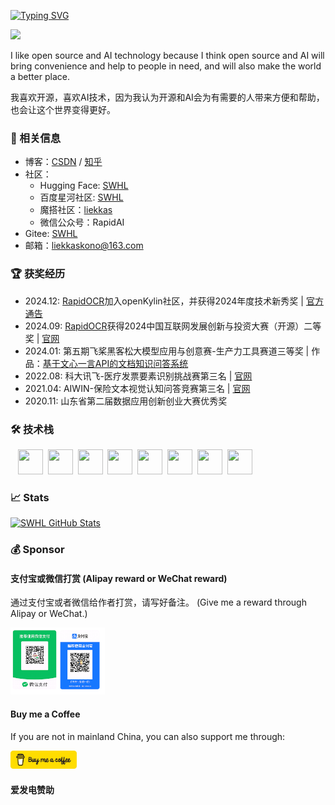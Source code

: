 [![Typing SVG](https://readme-typing-svg.demolab.com?font=&pause=1000&width=435&lines=Hey+there!+I'm+SWHL)](https://git.io/typing-svg)

<p>
    <a href="https://pypi.org/user/SWHL/">
        <img src="https://img.shields.io/badge/PyPi-SWHL-blue?style=flat-square&logo=pypi&logoColor=white">
    </a>
</p>

I like open source and AI technology because I think open source and AI will bring convenience and help to people in need, and will also make the world a better place. 

我喜欢开源，喜欢AI技术，因为我认为开源和AI会为有需要的人带来方便和帮助，也会让这个世界变得更好。

### 📝 相关信息
- 博客：[CSDN](https://blog.csdn.net/shiwanghualuo) / [知乎](https://www.zhihu.com/people/shiwanghualuo)
- 社区：
    - Hugging Face: [SWHL](https://huggingface.co/SWHL)
    - 百度星河社区: [SWHL](https://aistudio.baidu.com/personalcenter/thirdview/57084)
    - 魔搭社区：[liekkas](https://www.modelscope.cn/profile/liekkas)
    - 微信公众号：RapidAI
- Gitee: [SWHL](https://gitee.com/SWHL)
- 邮箱：liekkaskono@163.com

### 🏆 获奖经历
- 2024.12: [RapidOCR](https://github.com/RapidAI/RapidOCR)加入openKylin社区，并获得2024年度技术新秀奖 | [官方通告](https://mp.weixin.qq.com/s/TwWVz19CX0egOlxgUv-OEQ)
- 2024.09: [RapidOCR](https://github.com/RapidAI/RapidOCR)获得2024中国互联网发展创新与投资大赛（开源）二等奖 | [官网](https://bs.bjos.club/hjgg-n183.html#cons)
- 2024.01: 第五期飞桨黑客松大模型应用与创意赛-生产力工具赛道三等奖 | 作品：[基于文心一言API的文档知识问答系统](https://aistudio.baidu.com/application/detail/8138)
- 2022.08: 科大讯飞-医疗发票要素识别挑战赛第三名 | [官网](https://challenge.xfyun.cn/topic/info?type=medical-invoice&option=phb)
- 2021.04: AIWIN-保险文本视觉认知问答竞赛第三名 | [官网](http://ailab.aiwin.org.cn/competitions/49)
- 2020.11: 山东省第二届数据应用创新创业大赛优秀奖

### 🛠 技术栈
&nbsp;&nbsp;
<img height=40 width=40 src="https://cdn.jsdelivr.net/gh/devicons/devicon/icons/python/python-original.svg" />&nbsp;
<img height=40 width=40 src="https://cdn.jsdelivr.net/gh/devicons/devicon/icons/cplusplus/cplusplus-original.svg" />&nbsp;
<img height=40 width=40 src="https://cdn.jsdelivr.net/gh/devicons/devicon/icons/pytorch/pytorch-original.svg" />&nbsp;
<img height=40 width=40 src="https://cdn.jsdelivr.net/gh/devicons/devicon/icons/git/git-original-wordmark.svg" />&nbsp;
<img height=40 width=40 src="https://cdn.jsdelivr.net/gh/devicons/devicon/icons/markdown/markdown-original.svg" />&nbsp;
<img height=40 width=40 src="https://cdn.jsdelivr.net/gh/devicons/devicon/icons/latex/latex-original.svg" />&nbsp;
<img height=40 width=40 src="https://cdn.jsdelivr.net/gh/devicons/devicon/icons/bash/bash-original.svg" />&nbsp;
<img height=40 width=40 src="https://cdn.jsdelivr.net/gh/devicons/devicon/icons/vscode/vscode-original-wordmark.svg" />&nbsp;  

### 📈 Stats

[![SWHL GitHub Stats](https://github-readme-stats.vercel.app/api?username=SWHL&show_icons=true&count_private=true)](https://github.com/SWHL)


### 💰 Sponsor

#### 支付宝或微信打赏 (Alipay reward or WeChat reward)
通过支付宝或者微信给作者打赏，请写好备注。 (Give me a reward through Alipay or WeChat.)

<div align="left">
    <img src="https://raw.githubusercontent.com/RapidAI/.github/ce6c21bf30935ad441376a29886c63d62392b354/assets/Sponsor.png" width="30%">
</div>

#### Buy me a Coffee
If you are not in mainland China, you can also support me through:

<div align="left">
    <a href="https://www.buymeacoffee.com/SWHL"><img src="https://raw.githubusercontent.com/RapidAI/.github/main/assets/buymeacoffe.png" width="21%"></a>
</div>

#### 爱发电赞助

<a href="https://afdian.com/a/swhl_0"><img width="200" src="https://pic1.afdiancdn.com/static/img/welcome/button-sponsorme.png" alt=""></a >
